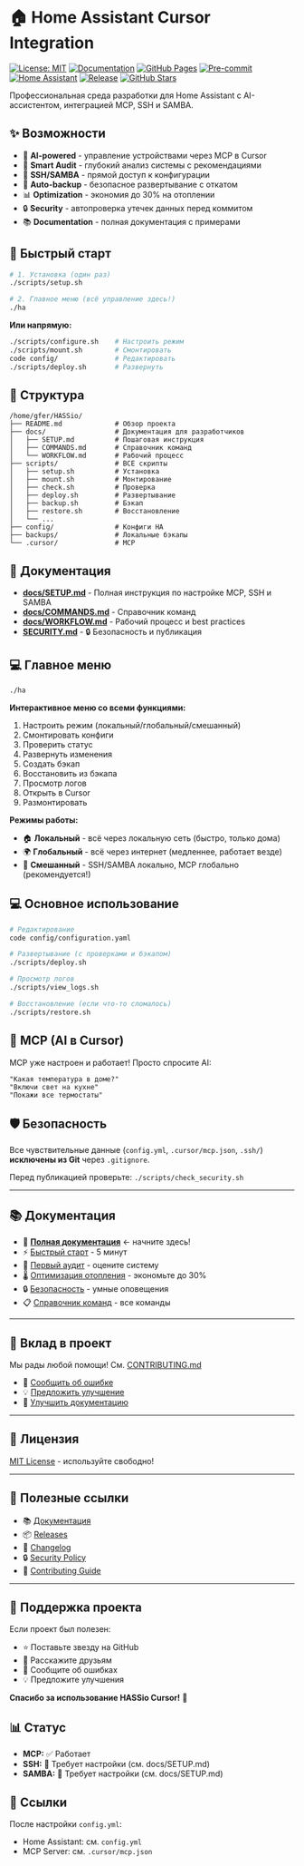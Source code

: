 # 🏠 Home Assistant Cursor Integration

[![License: MIT](https://img.shields.io/badge/License-MIT-yellow.svg)](https://opensource.org/licenses/MIT)
[![Documentation](https://img.shields.io/badge/docs-live-brightgreen)][docs]
[![GitHub Pages](https://github.com/Gfermoto/HASSio_Cursor/workflows/Deploy%20Documentation/badge.svg)](https://github.com/Gfermoto/HASSio_Cursor/actions)
[![Pre-commit](https://img.shields.io/badge/pre--commit-enabled-brightgreen?logo=pre-commit)](https://github.com/pre-commit/pre-commit)
[![Home Assistant](https://img.shields.io/badge/Home%20Assistant-Compatible-41BDF5.svg)](https://www.home-assistant.io/)
[![Release](https://img.shields.io/github/v/release/Gfermoto/HASSio_Cursor)](https://github.com/Gfermoto/HASSio_Cursor/releases)
[![GitHub Stars](https://img.shields.io/github/stars/Gfermoto/HASSio_Cursor?style=social)](https://github.com/Gfermoto/HASSio_Cursor/stargazers)

Профессиональная среда разработки для Home Assistant с AI-ассистентом, интеграцией MCP, SSH и SAMBA.

## ✨ Возможности

- 🤖 **AI-powered** - управление устройствами через MCP в Cursor
- 🔬 **Smart Audit** - глубокий анализ системы с рекомендациями
- 🔧 **SSH/SAMBA** - прямой доступ к конфигурации
- 💾 **Auto-backup** - безопасное развертывание с откатом
- 📊 **Optimization** - экономия до 30% на отоплении
- 🔒 **Security** - автопроверка утечек данных перед коммитом
- 📚 **Documentation** - полная документация с примерами

## 🚀 Быстрый старт

```bash
# 1. Установка (один раз)
./scripts/setup.sh

# 2. Главное меню (всё управление здесь!)
./ha
```

**Или напрямую:**

```bash
./scripts/configure.sh    # Настроить режим
./scripts/mount.sh        # Смонтировать
code config/              # Редактировать
./scripts/deploy.sh       # Развернуть
```

## 📂 Структура

```text
/home/gfer/HASSio/
├── README.md             # Обзор проекта
├── docs/                 # Документация для разработчиков
│   ├── SETUP.md          # Пошаговая инструкция
│   ├── COMMANDS.md       # Справочник команд
│   └── WORKFLOW.md       # Рабочий процесс
├── scripts/              # ВСЕ скрипты
│   ├── setup.sh          # Установка
│   ├── mount.sh          # Монтирование
│   ├── check.sh          # Проверка
│   ├── deploy.sh         # Развертывание
│   ├── backup.sh         # Бэкап
│   ├── restore.sh        # Восстановление
│   └── ...
├── config/               # Конфиги HA
├── backups/              # Локальные бэкапы
└── .cursor/              # MCP
```

## 📖 Документация

- **[docs/SETUP.md](docs/SETUP.md)** - Полная инструкция по настройке MCP, SSH и SAMBA
- **[docs/COMMANDS.md](docs/COMMANDS.md)** - Справочник команд
- **[docs/WORKFLOW.md](docs/WORKFLOW.md)** - Рабочий процесс и best practices
- **[SECURITY.md](SECURITY.md)** - 🔒 Безопасность и публикация

## 💻 Главное меню

```bash
./ha
```

**Интерактивное меню со всеми функциями:**

1. Настроить режим (локальный/глобальный/смешанный)
2. Смонтировать конфиги
3. Проверить статус
4. Развернуть изменения
5. Создать бэкап
6. Восстановить из бэкапа
7. Просмотр логов
8. Открыть в Cursor
9. Размонтировать

**Режимы работы:**

- 🏠 **Локальный** - всё через локальную сеть (быстро, только дома)
- 🌍 **Глобальный** - всё через интернет (медленнее, работает везде)
- 🔀 **Смешанный** - SSH/SAMBA локально, MCP глобально (рекомендуется!)

## 💻 Основное использование

```bash
# Редактирование
code config/configuration.yaml

# Развертывание (с проверками и бэкапом)
./scripts/deploy.sh

# Просмотр логов
./scripts/view_logs.sh

# Восстановление (если что-то сломалось)
./scripts/restore.sh
```

## 🤖 MCP (AI в Cursor)

MCP уже настроен и работает! Просто спросите AI:

```text
"Какая температура в доме?"
"Включи свет на кухне"
"Покажи все термостаты"
```

## 🛡️ Безопасность

Все чувствительные данные (`config.yml`, `.cursor/mcp.json`, `.ssh/`) **исключены из Git** через `.gitignore`.

Перед публикацией проверьте: `./scripts/check_security.sh`

---

## 📚 Документация

- 📖 **[Полная документация](https://gfermoto.github.io/HASSio_Cursor)** ← начните здесь!
- ⚡ [Быстрый старт](docs/setup/quickstart.md) - 5 минут
- 🔬 [Первый аудит](docs/guides/first-audit.md) - оцените систему
- 🌡️ [Оптимизация отопления](docs/guides/heating-optimization.md) - экономьте до 30%
- 🔒 [Безопасность](docs/guides/security.md) - умные оповещения
- 📋 [Справочник команд](docs/reference/COMMANDS.md) - все команды

---

## 🤝 Вклад в проект

Мы рады любой помощи! См. [CONTRIBUTING.md](CONTRIBUTING.md)

- 🐛 [Сообщить об ошибке](https://github.com/Gfermoto/HASSio_Cursor/issues/new)
- 💡 [Предложить улучшение](https://github.com/Gfermoto/HASSio_Cursor/issues/new)
- 📖 [Улучшить документацию](https://github.com/Gfermoto/HASSio_Cursor/edit/main/docs/)

---

## 📄 Лицензия

[MIT License](LICENSE) - используйте свободно!

---

## 🔗 Полезные ссылки

- 📚 [Документация](https://gfermoto.github.io/HASSio_Cursor)
- 📦 [Releases](https://github.com/Gfermoto/HASSio_Cursor/releases)
- 📝 [Changelog](CHANGELOG.md)
- 🔒 [Security Policy](SECURITY.md)
- 🤝 [Contributing Guide](CONTRIBUTING.md)

---

## 🌟 Поддержка проекта

Если проект был полезен:

- ⭐ Поставьте звезду на GitHub
- 📢 Расскажите друзьям
- 🐛 Сообщите об ошибках
- 💡 Предложите улучшения

**Спасибо за использование HASSio Cursor!** 🎉

## 📊 Статус

- **MCP:** ✅ Работает
- **SSH:** 🔧 Требует настройки (см. docs/SETUP.md)
- **SAMBA:** 🔧 Требует настройки (см. docs/SETUP.md)

## 🔗 Ссылки

После настройки `config.yml`:

- Home Assistant: см. `config.yml`
- MCP Server: см. `.cursor/mcp.json`

[docs]: https://gfermoto.github.io/HASSio_Cursor
